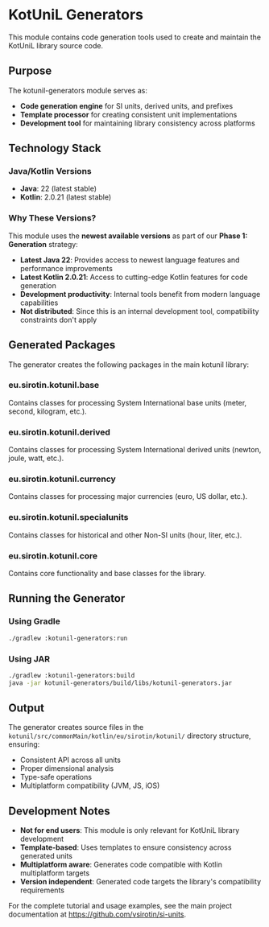 # KotUniL Generators

This module contains code generation tools used to create and maintain the KotUniL library source code.

## Purpose

The kotunil-generators module serves as:
- **Code generation engine** for SI units, derived units, and prefixes
- **Template processor** for creating consistent unit implementations
- **Development tool** for maintaining library consistency across platforms

## Technology Stack

### Java/Kotlin Versions
- **Java**: 22 (latest stable)
- **Kotlin**: 2.0.21 (latest stable)

### Why These Versions?
This module uses the **newest available versions** as part of our **Phase 1: Generation** strategy:
- **Latest Java 22**: Provides access to newest language features and performance improvements
- **Latest Kotlin 2.0.21**: Access to cutting-edge Kotlin features for code generation
- **Development productivity**: Internal tools benefit from modern language capabilities
- **Not distributed**: Since this is an internal development tool, compatibility constraints don't apply

## Generated Packages

The generator creates the following packages in the main kotunil library:

### eu.sirotin.kotunil.base
Contains classes for processing System International base units (meter, second, kilogram, etc.).

### eu.sirotin.kotunil.derived  
Contains classes for processing System International derived units (newton, joule, watt, etc.).

### eu.sirotin.kotunil.currency
Contains classes for processing major currencies (euro, US dollar, etc.).

### eu.sirotin.kotunil.specialunits
Contains classes for historical and other Non-SI units (hour, liter, etc.).

### eu.sirotin.kotunil.core
Contains core functionality and base classes for the library.

## Running the Generator

### Using Gradle
```bash
./gradlew :kotunil-generators:run
```

### Using JAR
```bash
./gradlew :kotunil-generators:build
java -jar kotunil-generators/build/libs/kotunil-generators.jar
```

## Output

The generator creates source files in the `kotunil/src/commonMain/kotlin/eu/sirotin/kotunil/` directory structure, ensuring:
- Consistent API across all units
- Proper dimensional analysis
- Type-safe operations
- Multiplatform compatibility (JVM, JS, iOS)

## Development Notes

- **Not for end users**: This module is only relevant for KotUniL library development
- **Template-based**: Uses templates to ensure consistency across generated units
- **Multiplatform aware**: Generates code compatible with Kotlin multiplatform targets
- **Version independent**: Generated code targets the library's compatibility requirements

For the complete tutorial and usage examples, see the main project documentation at https://github.com/vsirotin/si-units.
